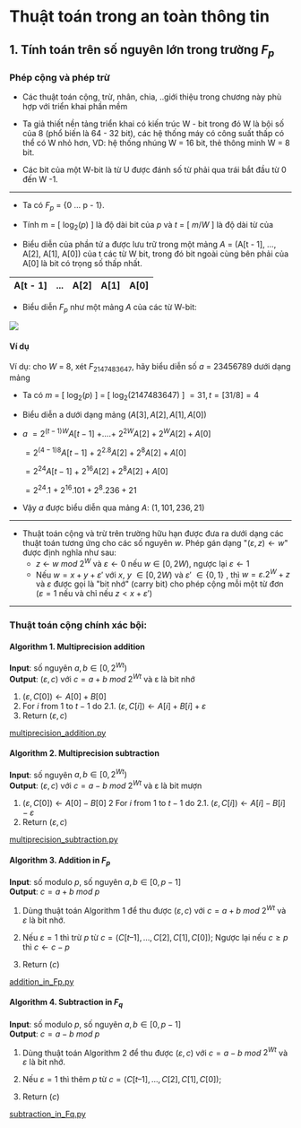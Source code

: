 # Thuật toán trong an toàn thông tin

## 1. Tính toán trên số nguyên lớn trong trường $F_{p}$

### Phép cộng và phép trừ
* Các thuật toán cộng, trừ, nhân, chia, ..giới thiệu trong chương này phù hợp với triển khai phần mềm

* Ta giả thiết nền tảng triển khai có kiến trúc W - bit trong đó W là bội số của 8 (phổ biến là 64 - 32 bit), các hệ thống máy có công suất thấp có thể có W nhỏ hơn, VD: hệ thống nhúng W = 16 bit, thẻ thông minh W = 8 bit.

* Các bit của một W-bit là từ U được đánh số từ phải qua trái bắt đầu từ 0 đến W -1.
---
* Ta có $F_{p}$ = {0 … p - 1}.

* Tính m = [ $\log_{2}(p)$ ] là độ dài bit của $p$ và $t$ = [ $m/W$ ] là độ dài từ của 

* Biểu diễn của phần tử a được lưu trữ trong một mảng $A$ = (A[t - 1], …, A[2], A[1], A[0]) của t các từ W bit, trong đó bit ngoài cùng bên phải của A[0] là bit có trọng số thấp nhất.

| A[t - 1] | ... | A[2] | A[1] | A[0] |
|----------|-----|------|------|------|

* Biểu diễn $F_{p}$ như một mảng $A$ của các từ W-bit:

![](https://i.imgur.com/lGonQDk.png)

#### Ví dụ

Ví dụ: cho $W$ = 8, xét $F_{2147483647}$, hãy biểu diễn số $a$ = 23456789 dưới dạng mảng

* Ta có $m$ = [ $\log_{2}(p)$ ] = [ $\log_{2}(2147483647)$ ] $= 31, t = [ 31/8 ] = 4$

* Biểu diễn a dưới dạng mảng ($A[3], A[2], A[1], A[0]$)

* $a$ $= 2^{(t-1)W}A[t-1]$ $+ .... +$ $2^{2W}A[2] + 2^{W}A[2] + A[0]$

    $= 2^{(4-1)8}A[t-1]$ $+$ $2^{2.8}A[2] + 2^{8}A[2] + A[0]$

    $= 2^{24}A[t-1]$ $+$ $2^{16}A[2] + 2^{8}A[2] + A[0]$

    $= 2^{24}.1$ $+$ $2^{16}.101 + 2^{8}.236 + 21$

* Vậy $a$ được biểu diễn qua mảng $A$: $(1, 101, 236, 21)$

---
* Thuật toán cộng và trừ trên trường hữu hạn được đưa ra dưới dạng các thuật toán tương ứng cho các số nguyên $w$. Phép gán dạng "$(ε, z) ← w$" được định nghĩa như sau:
    * $z$ ← $w$ $mod$ $2^{W}$ và $ε ← 0$ nếu $w \in [0, 2W)$, ngược lại $ε ← 1$
    * Nếu $w = x + y + ε'$ với $x$, $y$ $\in [0, 2W)$ và $ε'$ $\in \{0, 1\}$ , thì $w = ε.2^{W} + z$ và $ε$ được gọi là "bit nhớ" (carry bit) cho phép cộng mỗi một từ đơn ($ε = 1$ nếu và chỉ nếu $z < x + ε'$)

---
### Thuật toán cộng chính xác bội:
#### Algorithm 1. Multiprecision addition

**Input**: số nguyên $a, b \in [0, 2^{Wt})$
<br>
**Output**: $(ε, c)$ với $c = a + b$ $mod$ $2^{Wt}$ và ε là bit nhớ

1. $(ε, C[0]) ← A[0] + B[0]$
2. For $i$ from $1$ to $t - 1$ do
    2.1. $(ε, C[i]) ← A[i] + B[i] + ε$
3. Return $(ε, c)$

[multiprecision_addition.py](./multiprecision_addition.py)

#### Algorithm 2. Multiprecision subtraction

**Input**: số nguyên $a, b \in [0, 2^{Wt})$
<br>
**Output**: $(ε, c)$ với $c = a - b$ $mod$ $2^{Wt}$ và ε là bit mượn
1. $(ε, C[0]) ← A[0] - B[0]$
2 For $i$ from $1$ to $t - 1$ do
    2.1. $(ε, C[i]) ← A[i] - B[i] - ε$
3. Return $(ε, c)$

[multiprecision_subtraction.py](./multiprecision_subtraction.py)

#### Algorithm 3. Addition in $F_{p}$

**Input**: số modulo $p$, số nguyên $a, b \in [0, p − 1]$
<br>
**Output**: $c = a + b$ $mod$ $p$

1. Dùng thuật toán Algorithm 1 để thu được $(ε, c)$ với $c = a + b$ $mod$ $2^{Wt}$ và $ε$ là bit nhớ.

2. Nếu $ε = 1$ thì trừ $p$ từ $c = (C[t – 1], …, C[2], C[1], C[0])$;
Ngược lại nếu $c \ge p$ thì $c ←  c - p$

3. Return $(c)$

[addition_in_Fp.py](./addition_in_Fp.py)

#### Algorithm 4. Subtraction in $F_{q}$

**Input**: số modulo $p$, số nguyên $a, b \in [0, p − 1]$
<br>
**Output**: $c = a - b$ $mod$ $p$

1. Dùng thuật toán Algorithm 2 để thu được $(ε, c)$ với $c = a - b$ $mod$ $2^{Wt}$ và $ε$ là bit nhớ.

2. Nếu $ε = 1$ thì thêm $p$ từ $c = (C[t – 1], …, C[2], C[1], C[0])$;

3. Return $(c)$

[subtraction_in_Fq.py](./subtraction_in_Fq.py)
